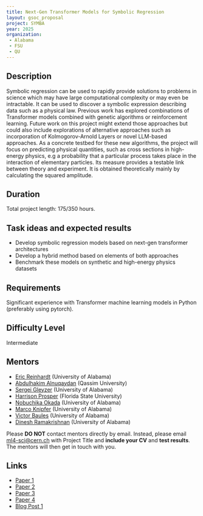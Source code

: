 ```yaml
---
title: Next-Gen Transformer Models for Symbolic Regression
layout: gsoc_proposal
project: SYMBA
year: 2025
organization:
 - Alabama
 - FSU
 - QU
---
```


## Description

Symbolic regression can be used to rapidly provide solutions to problems in science which may have large computational complexity or may even be intractable. It can be used to discover a symbolic expression describing data such as a physical law. Previous work has explored combinations of Transformer models combined with genetic algorithms or reinforcement learning. Future work on this project might extend those approaches but could also include explorations of alternative approaches such as incorporation of Kolmogorov-Arnold Layers or novel LLM-based approaches. As a concrete testbed for these new algorithms, the project will focus on predicting physical quantities, such as cross sections in high-energy physics, e.g a probability that a particular process takes place in the interaction of elementary particles. Its measure provides a testable link between theory and experiment. It is obtained theoretically mainly by calculating the squared amplitude.

## Duration

Total project length: 175/350 hours.

## Task ideas and expected results
  * Develop  symbolic regression models based on next-gen transformer architectures
  * Develop a hybrid method based on elements of both approaches
  * Benchmark these models on synthetic and  high-energy physics datasets
   
## Requirements 
Significant experience with Transformer machine learning models in Python (preferably using pytorch).

## Difficulty Level 
Intermediate

<!-- ## Test
Please use this [link](https://docs.google.com/document/d/19ybdCLbxJs2mFsxni4yN9FP4ADlK4mxltF9OVSmbRXE/edit?usp=sharing) to access the test for this project. -->

## Mentors
  * [Eric Reinhardt](mailto:ml4-sci@cern.ch) (University of Alabama)
  * [Abdulhakim Alnuqaydan](mailto:ml4-sci@cern.ch) (Qassim University)
  * [Sergei Gleyzer](mailto:ml4-sci@cern.ch) (University of Alabama)
  * [Harrison Prosper](mailto:ml4-sci@cern.ch) (Florida State University)
  * [Nobuchika Okada](mailto:ml4-sci@cern.ch) (University of Alabama)
  * [Marco Knipfer](mailto:ml4-sci@cern.ch) (University of Alabama)
  * [Victor Baules](mailto:ml4-sci@cern.ch) (University of Alabama)
  * [Dinesh Ramakrishnan](mailto:ml4-sci@cern.ch) (University of Alabama)

Please **DO NOT** contact mentors directly by email. Instead, please email [ml4-sci@cern.ch](mailto:ml4-sci@cern.ch) with Project Title and **include your CV** and **test results**. The mentors will then get in touch with you.

## Links
  * [Paper 1](https://ml4physicalsciences.github.io/2023/files/NeurIPS_ML4PS_2023_183.pdf)
  * [Paper 2](https://iopscience.iop.org/article/10.1088/2632-2153/acb2b2)
  * [Paper 3](https://ml4physicalsciences.github.io/2024/files/NeurIPS_ML4PS_2024_115.pdf)
  * [Paper 4](https://ml4physicalsciences.github.io/2024/files/NeurIPS_ML4PS_2024_118.pdf)
  * [Blog Post 1](https://medium.com/@aryamaanthakur/transformers-meet-evolution-a-hybrid-approach-to-symbolic-regression-final-progress-gsoc-0de041ac013d)
